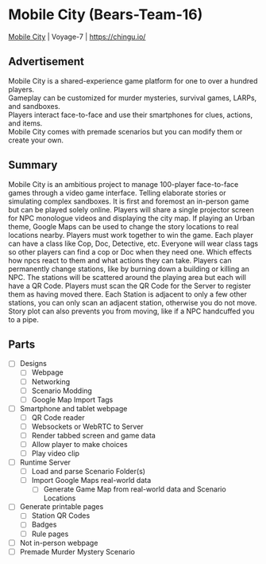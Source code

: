 # Mobile City (Bears-Team-16)
[Mobile City](https://github.com/chingu-voyage7/Bears-Team-16) | Voyage-7 | https://chingu.io/

## Advertisement
Mobile City is a shared-experience game platform for one to over a hundred players.  
Gameplay can be customized for murder mysteries, survival games, LARPs, and sandboxes.  
Players interact face-to-face and use their smartphones for clues, actions, and items.  
Mobile City comes with premade scenarios but you can modify them or create your own.  

## Summary
Mobile City is an ambitious project to manage 100-player face-to-face games through
a video game interface. Telling elaborate stories or simulating complex sandboxes.
It is first and foremost an in-person game but can be played solely online.
Players will share a single projector screen for NPC monologue videos and displaying the city map.
If playing an Urban theme, Google Maps can be used to change the story locations to real
locations nearby. Players must work together to win the game. Each player can have a
class like Cop, Doc, Detective, etc. Everyone will wear class tags so other players can 
find a cop or Doc when they need one. Which effects how npcs react to them and what actions
they can take. Players can permanently change stations, like by burning down a building
or killing an NPC. The stations will be scattered around the playing area but each will
have a QR Code. Players must scan the QR Code for the Server to register them as having
moved there. Each Station is adjacent to only a few other stations, you can only scan an
adjacent station, otherwise you do not move. Story plot can also prevents you from moving, 
like if a NPC handcuffed you to a pipe.

## Parts
- [ ] Designs
  - [ ] Webpage
  - [ ] Networking
  - [ ] Scenario Modding
  - [ ] Google Map Import Tags
- [ ] Smartphone and tablet webpage
  - [ ] QR Code reader
  - [ ] Websockets or WebRTC to Server
  - [ ] Render tabbed screen and game data
  - [ ] Allow player to make choices
  - [ ] Play video clip
- [ ] Runtime Server
  - [ ] Load and parse Scenario Folder(s)
  - [ ] Import Google Maps real-world data
    - [ ] Generate Game Map from real-world data and Scenario Locations
- [ ] Generate printable pages
  - [ ] Station QR Codes
  - [ ] Badges
  - [ ] Rule pages
- [ ] Not in-person webpage
- [ ] Premade Murder Mystery Scenario
